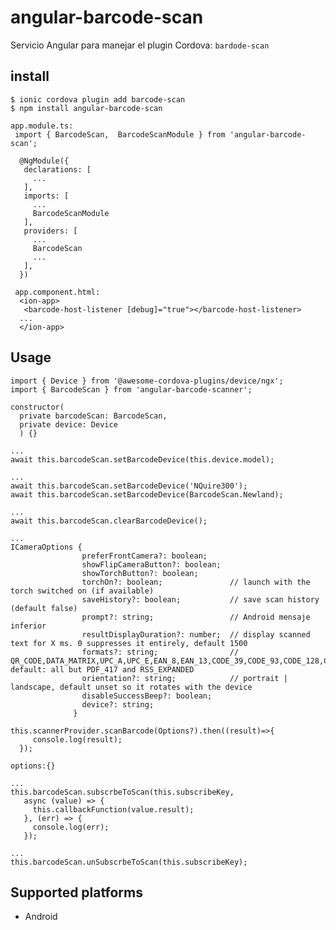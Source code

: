 # angular-barcode-scan
Servicio Angular para manejar el plugin Cordova: `bardode-scan`

## install 

 ```
 $ ionic cordova plugin add barcode-scan
 $ npm install angular-barcode-scan
 ```

 ```Angular
 app.module.ts:
  import { BarcodeScan,  BarcodeScanModule } from 'angular-barcode-scan';
  
   @NgModule({
    declarations: [
      ...
    ],
    imports: [
      ...
      BarcodeScanModule
    ],
    providers: [
      ...
      BarcodeScan
      ...
    ],
   })

  app.component.html:
   <ion-app>
    <barcode-host-listener [debug]="true"></barcode-host-listener>
   ...
   </ion-app>

  ```

 ## Usage

    import { Device } from '@awesome-cordova-plugins/device/ngx';
    import { BarcodeScan } from 'angular-barcode-scanner';
  
    constructor(
      private barcodeScan: BarcodeScan,
      private device: Device
      ) {}
  
    ...
    await this.barcodeScan.setBarcodeDevice(this.device.model);
  
    ...
    await this.barcodeScan.setBarcodeDevice('NQuire300');
    await this.barcodeScan.setBarcodeDevice(BarcodeScan.Newland);
  
    ...
    await this.barcodeScan.clearBarcodeDevice();
  
    ...
    ICameraOptions {
                    preferFrontCamera?: boolean;     
                    showFlipCameraButton?: boolean;  
                    showTorchButton?: boolean;       
                    torchOn?: boolean;               // launch with the torch switched on (if available)
                    saveHistory?: boolean;           // save scan history (default false)
                    prompt?: string;                 // Android mensaje inferior
                    resultDisplayDuration?: number;  // display scanned text for X ms. 0 suppresses it entirely, default 1500
                    formats?: string;                // QR_CODE,DATA_MATRIX,UPC_A,UPC_E,EAN_8,EAN_13,CODE_39,CODE_93,CODE_128,CODABAR,ITF,RSS14,PDF_417,RSS_EXPANDED,AZTEC default: all but PDF_417 and RSS_EXPANDED
                    orientation?: string;            // portrait | landscape, default unset so it rotates with the device
                    disableSuccessBeep?: boolean;    
                    device?: string;
                  }

    this.scannerProvider.scanBarcode(Options?).then((result)=>{
         console.log(result);
      });

    options:{}
  
    ...
    this.barcodeScan.subscrbeToScan(this.subscribeKey,
       async (value) => {
         this.callbackFunction(value.result);
       }, (err) => {
         console.log(err);
       });
  
    ...
    this.barcodeScan.unSubscrbeToScan(this.subscribeKey);
    

## Supported platforms

- Android
